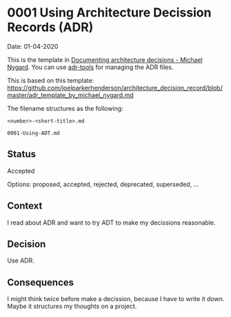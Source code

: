 # 0001 Using Architecture Decission Records (ADR)

Date: 01-04-2020

This is the template in [Documenting architecture decisions - Michael Nygard](http://thinkrelevance.com/blog/2011/11/15/documenting-architecture-decisions).
You can use [adr-tools](https://github.com/npryce/adr-tools) for managing the ADR files.

This is based on this template: https://github.com/joelparkerhenderson/architecture_decision_record/blob/master/adr_template_by_michael_nygard.md

The filename structures as the following: 
```
<number>-<short-title>.md

0001-Using-ADT.md
```

## Status

Accepted

Options: proposed, accepted, rejected, deprecated, superseded, ...

## Context

I read about ADR and want to try ADT to make my decissions reasonable.

## Decision

Use ADR.

## Consequences

I might think twice before make a decission, because I have to write it down.
Maybe it structures my thoughts on a project.

